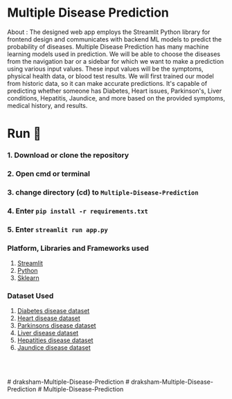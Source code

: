 # Multiple Disease Prediction 
About : The designed web app employs the Streamlit Python library for frontend design and communicates with backend ML models to predict the probability of diseases. Multiple Disease Prediction has many machine learning models used in prediction. We will be able to choose the diseases from the navigation bar or a sidebar for which we want to make a prediction using various input values. These input values will be the symptoms, physical health data, or blood test results. We will first trained our model from historic data, so it can make accurate predictions. It's capable of predicting whether someone has Diabetes, Heart issues, Parkinson's, Liver conditions, Hepatitis, Jaundice, and more based on the provided symptoms, medical history, and results.




# Run 🎯
### 1. Download or clone the repository
### 2. Open cmd or terminal
### 3. change directory (cd) to `Multiple-Disease-Prediction`
### 4. Enter `pip install -r requirements.txt`
### 5. Enter `streamlit run app.py`



### Platform, Libraries and Frameworks used
1. [Streamlit](https://docs.streamlit.io/library/get-started)
2. [Python](https://www.python.org)
3. [Sklearn](https://scikit-learn.org/stable/index.html)

### Dataset Used
1. [Diabetes disease dataset](https://www.kaggle.com/datasets/mathchi/diabetes-data-set/data)
2. [Heart disease dataset](https://www.kaggle.com/datasets/rishidamarla/heart-disease-prediction/data)
3. [Parkinsons disease dataset](https://www.kaggle.com/code/arunkumarpyramid/detection-parkinson-s-disease/data)
4. [Liver disease dataset](https://www.kaggle.com/code/harisyammnv/liver-disease-prediction/data)
5. [Hepatities disease dataset](https://kaggle.com/dataset2)
6. [Jaundice disease dataset](https://kaggle.com/dataset2)
   


<br></br>


#   d r a k s h a m - M u l t i p l e - D i s e a s e - P r e d i c t i o n 
 
 #   d r a k s h a m - M u l t i p l e - D i s e a s e - P r e d i c t i o n 
 
 #   M u l t i p l e - D i s e a s e - P r e d i c t i o n 
 
 
